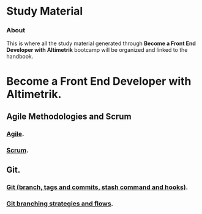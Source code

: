 # Study Material

### About

This is where all the study material generated through **Become a Front End Developer with Altimetrik** bootcamp will be organized and linked to the handbook.

# **Become a Front End Developer with Altimetrik.**

## Agile Methodologies and Scrum
  ### [Agile](https://docs.google.com/document/d/1cX7EB7_SSi_8QXasacWMSBLyzs0M_1udCuQatMJe6qk/edit#heading=h.xrcolke4ykat).
  ### [Scrum](https://docs.google.com/document/d/1cX7EB7_SSi_8QXasacWMSBLyzs0M_1udCuQatMJe6qk/edit#heading=h.cnu1ce237qu6).

## Git.
  ### [Git (branch, tags and commits, stash command and hooks)](https://docs.google.com/document/d/1cX7EB7_SSi_8QXasacWMSBLyzs0M_1udCuQatMJe6qk/edit#heading=h.3xi0ogsuzq18).
  ### [Git branching strategies and flows](https://docs.google.com/document/d/1cX7EB7_SSi_8QXasacWMSBLyzs0M_1udCuQatMJe6qk/edit#heading=h.guz29fw8hlnt).

